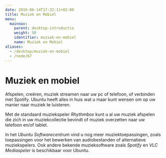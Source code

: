 ```yaml
---
date: 2016-06-14T17:32:11+02:00
title: Muziek en Mobiel
menu:
  mainnav:
    parent: desktop-introductie
    weight: 50
    identifier: muziek-en-mobiel
    name: Muziek en Mobiel
aliases:
  - /desktop/muziek-en-mobiel
  - /node/67
---
```


# Muziek en mobiel
Afspelen, creëren, muziek streamen naar uw pc of telefoon, of verbinden met Spotify. Ubuntu heeft alles in huis wat u maar kunt wensen om op uw manier naar muziek te luisteren.

Met de standaard muziekspeler _Rhythmbox_ kunt u al uw muziek afspelen die zich in uw muziekcollectie bevindt of muziek overzetten naar uw telefoon en/of tablet.


In het _Ubuntu Softwarecentrum_ vind u nog meer muziektoepassingen, zoals toepassingen voor het bewerken van audiobestanden of alternatieve muziekspelers.
Ook andere bekende muzieksoftware zoals _Spotify_ en _VLC Mediaspeler_ is beschikbaar voor Ubuntu.
